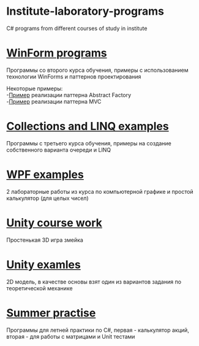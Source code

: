# Institute-laboratory-programs
C# programs from different courses of study in institute

# [WinForm programs](WinForms-programs/)
Программы со второго курса обучения, примеры с использованием технологии WinForms и паттернов проектирования

Некоторые примеры:  
-[Пример](WinForms-programs/Laba_5/) реализации паттерна Abstract Factory  
-[Пример](WinForms-programs/Laba_6/) реализации паттерна MVC  

# [Collections and LINQ examples](Collections-and-LINQ-examples/)
Программы с третьего курса обучения, примеры на создание собственного варианта очереди и LINQ

# [WPF examples](WPF-examples/)
2 лабораторные работы из курса по компьютерной графике и простой калькулятор (для целых чисел)

# [Unity course work](Unity-course-work/)
Простенькая 3D игра змейка

# [Unity examles](Unity-examles/)
2D модель, в качестве основы взят один из вариантов задания по теоретической механике

# [Summer practise](Summer-practise/)
Программы для летней практики по C#, первая - калькулятор акций, вторая - для работы с матрицами и Unit тестами
